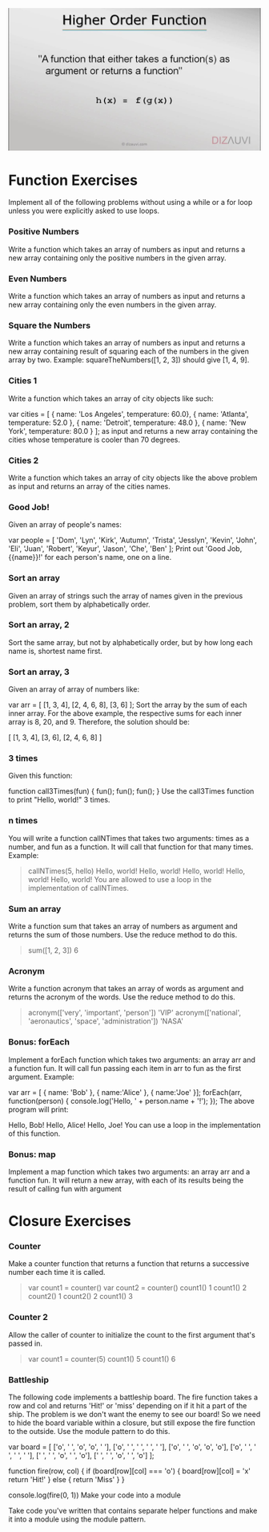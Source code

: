 ![Alt text](maxresdefault.jpg)


# Function Exercises

Implement all of the following problems without using a while or a for loop unless you were explicitly asked to use loops.

### Positive Numbers

Write a function which takes an array of numbers as input and returns a new array containing only the positive numbers in the given array.

### Even Numbers

Write a function which takes an array of numbers as input and returns a new array containing only the even numbers in the given array.

### Square the Numbers

Write a function which takes an array of numbers as input and returns a new array containing result of squaring each of the numbers in the given array by two. Example: squareTheNumbers([1, 2, 3]) should give [1, 4, 9].

### Cities 1

Write a function which takes an array of city objects like such:

var cities = [
  { name: 'Los Angeles', temperature: 60.0},
  { name: 'Atlanta', temperature: 52.0 },
  { name: 'Detroit', temperature: 48.0 },
  { name: 'New York', temperature: 80.0 }
];
as input and returns a new array containing the cities whose temperature is cooler than 70 degrees.

### Cities 2

Write a function which takes an array of city objects like the above problem as input and returns an array of the cities names.

### Good Job!

Given an array of people's names:

var people = [
  'Dom',
  'Lyn',
  'Kirk',
  'Autumn',
  'Trista',
  'Jesslyn',
  'Kevin',
  'John',
  'Eli',
  'Juan',
  'Robert',
  'Keyur',
  'Jason',
  'Che',
  'Ben'
];
Print out 'Good Job, {{name}}!' for each person's name, one on a line.

### Sort an array

Given an array of strings such the array of names given in the previous problem, sort them by alphabetically order.

### Sort an array, 2

Sort the same array, but not by alphabetically order, but by how long each name is, shortest name first.

### Sort an array, 3

Given an array of array of numbers like:

var arr = [
  [1, 3, 4],
  [2, 4, 6, 8],
  [3, 6]
];
Sort the array by the sum of each inner array. For the above example, the respective sums for each inner array is 8, 20, and 9. Therefore, the solution should be:

[
  [1, 3, 4],
  [3, 6],
  [2, 4, 6, 8]
]
### 3 times

Given this function:

function call3Times(fun) {
  fun();
  fun();
  fun();
}
Use the call3Times function to print "Hello, world!" 3 times.

### n times

You will write a function callNTimes that takes two arguments: times as a number, and fun as a function. It will call that function for that many times. Example:

> callNTimes(5, hello)
Hello, world!
Hello, world!
Hello, world!
Hello, world!
Hello, world!
You are allowed to use a loop in the implementation of callNTimes.

### Sum an array

Write a function sum that takes an array of numbers as argument and returns the sum of those numbers. Use the reduce method to do this.

> sum([1, 2, 3])
6
### Acronym

Write a function acronym that takes an array of words as argument and returns the acronym of the words. Use the reduce method to do this.

> acronym(['very', 'important', 'person'])
'VIP'
> acronym(['national', 'aeronautics', 'space', 'administration'])
'NASA'

### Bonus: forEach

Implement a forEach function which takes two arguments: an array arr and a function fun. It will call fun passing each item in arr to fun as the first argument. Example:

var arr = [
  { name: 'Bob' },
  { name:'Alice' },
  { name:'Joe' }];
forEach(arr, function(person) {
  console.log('Hello, ' + person.name + '!');
});
The above program will print:

Hello, Bob!
Hello, Alice!
Hello, Joe!
You can use a loop in the implementation of this function.

### Bonus: map

Implement a map function which takes two arguments: an array arr and a function fun. It will return a new array, with each of its results being the result of calling fun with argument


# Closure Exercises

### Counter

Make a counter function that returns a function that returns a successive number each time it is called.

> var count1 = counter()
> var count2 = counter()
> count1()
1
> count1()
2
> count2()
1
> count2()
2
> count1()
3

### Counter 2

Allow the caller of counter to initialize the count to the first argument that's passed in.

> var count1 = counter(5)
> count1()
5
> count1()
6

### Battleship

The following code implements a battleship board. The fire function takes a row and col and returns 'Hit!' or 'miss' depending on if it hit a part of the ship. The problem is we don't want the enemy to see our board! So we need to hide the board variable within a closure, but still expose the fire function to the outside. Use the module pattern to do this.

var board = [
  ['o', ' ', 'o', 'o', ' '],
  ['o', ' ', ' ', ' ', ' '],
  ['o', ' ', 'o', 'o', 'o'],
  ['o', ' ', ' ', ' ', ' '],
  [' ', ' ', 'o', ' ', 'o'],
  [' ', ' ', 'o', ' ', 'o']
];

function fire(row, col) {
  if (board[row][col] === 'o') {
    board[row][col] = 'x'
    return 'Hit!'
  } else {
    return 'Miss'
  }
}

console.log(fire(0, 1))
Make your code into a module

Take code you've written that contains separate helper functions and make it into a module using the module pattern.
